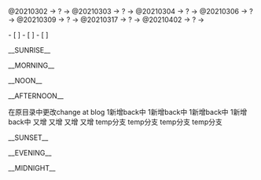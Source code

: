 <link rel="stylesheet"  type="text/css" href="s-activity.css"/>
<p class="todo">@20210302 → ? → @20210303 → ? → @20210304 → ? → @20210306 → ? → @20210309 → ? → @20210317 → ? → @20210402 → ? → </p>
- [ ]  
- [ ]  
- [ ]  

<p class="tb">__SUNRISE__</p>
<p class="tb">__MORNING__</p>
<p class="tb">__NOON__</p>
<p class="tb">__AFTERNOON__</p>
在原目录中更改change at blog
1新增back中
1新增back中
1新增back中
1新增back中
又增
又增
又增
又增
temp分支
temp分支
temp分支
temp分支
<p class="tb">__SUNSET__</p>
<p class="tb">__EVENING__</p>
<p class="tb">__MIDNIGHT__</p>
